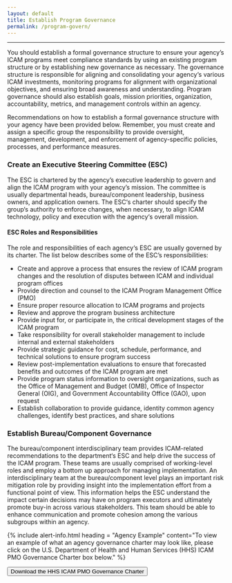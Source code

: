 ```yaml
---
layout: default
title: Establish Program Governance
permalink: /program-govern/
---
```

---
You should establish a formal governance structure to ensure your agency’s ICAM programs meet compliance standards by using an existing program structure or by establishing new governance as necessary. The governance structure is responsible for aligning and consolidating your agency‘s various ICAM investments, monitoring programs for alignment with organizational objectives, and ensuring broad awareness and understanding. Program governance should also establish goals, mission priorities, organization, accountability, metrics, and management controls within an agency.

Recommendations on how to establish a formal governance structure with your agency have been provided below. Remember, you must create and assign a specific group the responsibility to provide oversight, management, development, and enforcement of agency-specific policies, processes, and performance measures.

### Create an Executive Steering Committee (ESC)

The ESC is chartered by the agency’s executive leadership to govern and align the ICAM program with your agency’s mission. The committee is usually departmental heads, bureau/component leadership, business owners, and application owners. The ESC‘s charter should specify the group‘s authority to enforce changes, when necessary, to align ICAM technology, policy and execution with the agency‘s overall mission.

#### ESC Roles and Responsibilities

The role and responsibilities of each agency‘s ESC are usually governed by its charter. The list below describes some of the ESC’s responsibilities:

* Create and approve a process that ensures the review of ICAM program changes and the resolution of disputes between ICAM and individual program offices
* Provide direction and counsel to the ICAM Program Management Office (PMO)
* Ensure proper resource allocation to ICAM programs and projects
* Review and approve the program business architecture
* Provide input for, or participate in, the critical development stages of the ICAM program
* Take responsibility for overall stakeholder management to include internal and external stakeholders
* Provide strategic guidance for cost, schedule, performance, and technical solutions to ensure program success
* Review post-implementation evaluations to ensure that forecasted benefits and outcomes of the ICAM program are met
* Provide program status information to oversight organizations, such as the Office of Management and Budget (OMB), Office of Inspector General (OIG), and Government Accountability Office (GAO), upon request
* Establish collaboration to provide guidance, identity common agency challenges, identify best practices, and share solutions

### Establish Bureau/Component Governance

The bureau/component interdisciplinary team provides ICAM-related recommendations to the department‘s ESC and help drive the success of the ICAM program. These teams are usually comprised of working-level roles and employ a bottom up approach for managing implementation. An interdisciplinary team at the bureau/component level plays an important risk mitigation role by providing insight into the implementation effort from a functional point of view. This information helps the ESC understand the impact certain decisions may have on program executors and ultimately promote buy-in across various stakeholders. This team should be able to enhance communication and promote cohesion among the various subgroups within an agency.

{% include alert-info.html heading = "Agency Example" content="To view an example of what an agency governance charter may look like, please click on the U.S. Department of Health and Human Services (HHS) ICAM PMO Governance Charter box below." %}

<a href="/ficam-management/img/HHS-Governance-Charter.doc"> <button>Download the HHS ICAM PMO Governance Charter</button> </a>
